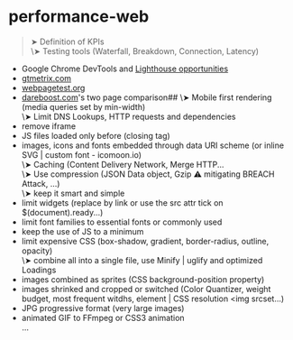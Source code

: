 <!-- This content will not appear in the rendered Markdown -->
<!-- This content will not appear in the rendered Markdown -->
# performance-web

> ➤ Definition of KPIs  
\➤ Testing tools (Waterfall, Breakdown, Connection, Latency)  
- Google Chrome DevTools and  [Lighthouse opportunities](https://developer.chrome.com/docs/lighthouse/performance/)  
- [gtmetrix.com](https://gtmetrix.com/)  
- [webpagetest.org](https://www.webpagetest.org/)  
- [dareboost.com](https://www.dareboost.com/fr/compare)'s two page comparison##
\➤ Mobile first rendering (media queries set by min-width)  
\➤ Limit DNS Lookups, HTTP requests and dependencies  
- remove iframe  
- JS files loaded only before </body> (closing tag)  
- images, icons and fonts embedded through data URI scheme (or inline SVG | custom font - icomoon.io)  
\➤ Caching (Content Delivery Network, Merge HTTP...  
\➤ Use compression (JSON Data object, Gzip ⚠️ mitigating BREACH Attack, ...)  
\➤ keep it smart and simple  
- limit widgets (replace by link or use the src attr tick on $(document).ready...)  
- limit font families to essential fonts or commonly used  
- keep the use of JS to a minimum  
- limit expensive CSS (box-shadow, gradient, border-radius, outline, opacity)  
\➤ combine all into a single file, use Minify | uglify and optimized Loadings  
- images combined as sprites (CSS background-position property)  
- images shrinked and cropped or switched (Color Quantizer, weight budget, most frequent witdhs, <picture> element | CSS resolution <img srcset...)  
- JPG progressive format (very large images)  
- animated GIF to FFmpeg or CSS3 animation  
...  
